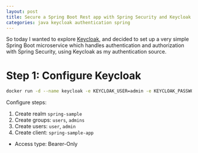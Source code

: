 ```yaml
---
layout: post
title: Secure a Spring Boot Rest app with Spring Security and Keycloak
categories: java keycloak authentication spring
---
```


So today I wanted to explore [Keycloak](http://www.keycloak.org/), and decided
to set up a very simple Spring Boot microservice which handles authentication
and authorization with Spring Security, using Keycloak as my authentication
source.

# Step 1: Configure Keycloak

```bash
docker run -d --name keycloak -e KEYCLOAK_USER=admin -e KEYCLOAK_PASSWORD=admin -p 9001:8080 jboss/keycloak
```

Configure steps:

1. Create realm `spring-sample`
2. Create groups: `users`, `admins`
3. Create users: `user`, `admin`
4. Create client: `spring-sample-app`
  - Access type: Bearer-Only
